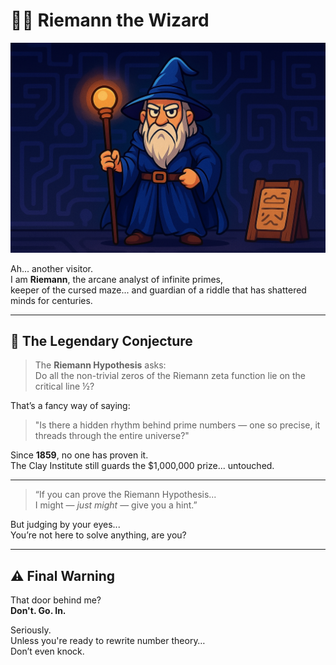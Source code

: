 # 🧙‍♂️ Riemann the Wizard

![Riemann Wizard](./riemann_wizard_idle_github.png)

Ah... another visitor.  
I am **Riemann**, the arcane analyst of infinite primes,  
keeper of the cursed maze... and guardian of a riddle that has shattered minds for centuries.

---

## 🔢 The Legendary Conjecture

> The **Riemann Hypothesis** asks:  
> Do all the non-trivial zeros of the Riemann zeta function lie on the critical line ½?

That’s a fancy way of saying:  
> "Is there a hidden rhythm behind prime numbers — one so precise, it threads through the entire universe?"

Since **1859**, no one has proven it.  
The Clay Institute still guards the $1,000,000 prize... untouched.

---

> “If you can prove the Riemann Hypothesis...  
> I might — *just might* — give you a hint.”

But judging by your eyes...  
You’re not here to solve anything, are you?

---

## ⚠️ Final Warning

That door behind me?  
**Don't. Go. In.**

Seriously.  
Unless you're ready to rewrite number theory…  
Don’t even knock.
